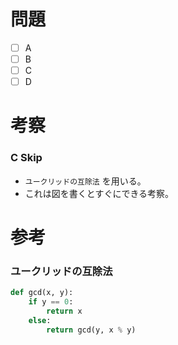 # 問題
* [ ] A
* [ ] B
* [ ] C
* [ ] D

# 考察
### C Skip
- `ユークリッドの互除法` を用いる。
- これは図を書くとすぐにできる考察。

# 参考
### ユークリッドの互除法

```python
def gcd(x, y):
    if y == 0:
        return x
    else:
        return gcd(y, x % y)
```